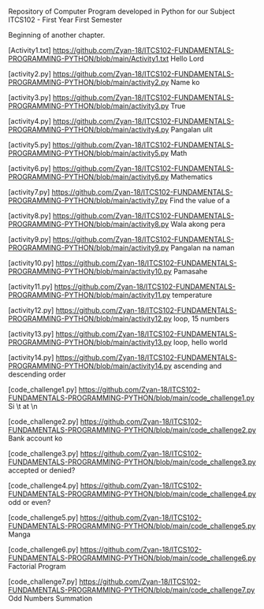 Repository of Computer Program developed in Python for our Subject ITCS102 - First Year First Semester

Beginning of another chapter.

[Activity1.txt] https://github.com/Zyan-18/ITCS102-FUNDAMENTALS-PROGRAMMING-PYTHON/blob/main/Activity1.txt
Hello Lord

[activity2.py] https://github.com/Zyan-18/ITCS102-FUNDAMENTALS-PROGRAMMING-PYTHON/blob/main/activity2.py
Name ko

[activity3.py] https://github.com/Zyan-18/ITCS102-FUNDAMENTALS-PROGRAMMING-PYTHON/blob/main/activity3.py
True

[activity4.py] https://github.com/Zyan-18/ITCS102-FUNDAMENTALS-PROGRAMMING-PYTHON/blob/main/activity4.py
Pangalan ulit

[activity5.py] https://github.com/Zyan-18/ITCS102-FUNDAMENTALS-PROGRAMMING-PYTHON/blob/main/activity5.py
Math

[activity6.py] https://github.com/Zyan-18/ITCS102-FUNDAMENTALS-PROGRAMMING-PYTHON/blob/main/activity6.py
Mathematics

[activity7.py] https://github.com/Zyan-18/ITCS102-FUNDAMENTALS-PROGRAMMING-PYTHON/blob/main/activity7.py
Find the value of a

[activity8.py] https://github.com/Zyan-18/ITCS102-FUNDAMENTALS-PROGRAMMING-PYTHON/blob/main/activity8.py
Wala akong pera

[activity9.py] https://github.com/Zyan-18/ITCS102-FUNDAMENTALS-PROGRAMMING-PYTHON/blob/main/activity9.py
Pangalan na naman

[activity10.py] https://github.com/Zyan-18/ITCS102-FUNDAMENTALS-PROGRAMMING-PYTHON/blob/main/activity10.py
Pamasahe

[activity11.py] https://github.com/Zyan-18/ITCS102-FUNDAMENTALS-PROGRAMMING-PYTHON/blob/main/activity11.py
temperature

[activity12.py] https://github.com/Zyan-18/ITCS102-FUNDAMENTALS-PROGRAMMING-PYTHON/blob/main/activity12.py
loop, 15 numbers

[activity13.py] https://github.com/Zyan-18/ITCS102-FUNDAMENTALS-PROGRAMMING-PYTHON/blob/main/activity13.py
loop, hello world

[activity14.py] https://github.com/Zyan-18/ITCS102-FUNDAMENTALS-PROGRAMMING-PYTHON/blob/main/activity14.py
ascending and descending order

[code_challenge1.py] https://github.com/Zyan-18/ITCS102-FUNDAMENTALS-PROGRAMMING-PYTHON/blob/main/code_challenge1.py
Si \t at \n

[code_challenge2.py] https://github.com/Zyan-18/ITCS102-FUNDAMENTALS-PROGRAMMING-PYTHON/blob/main/code_challenge2.py
Bank account ko

[code_challenge3.py] https://github.com/Zyan-18/ITCS102-FUNDAMENTALS-PROGRAMMING-PYTHON/blob/main/code_challenge3.py
accepted or denied?

[code_challenge4.py] https://github.com/Zyan-18/ITCS102-FUNDAMENTALS-PROGRAMMING-PYTHON/blob/main/code_challenge4.py
odd or even?

[code_challenge5.py] https://github.com/Zyan-18/ITCS102-FUNDAMENTALS-PROGRAMMING-PYTHON/blob/main/code_challenge5.py
Manga

[code_challenge6.py] https://github.com/Zyan-18/ITCS102-FUNDAMENTALS-PROGRAMMING-PYTHON/blob/main/code_challenge6.py
Factorial Program

[code_challenge7.py] https://github.com/Zyan-18/ITCS102-FUNDAMENTALS-PROGRAMMING-PYTHON/blob/main/code_challenge7.py
Odd Numbers Summation
